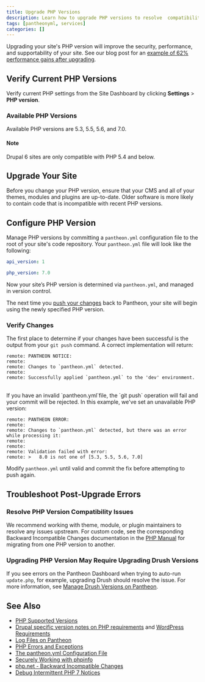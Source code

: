 ```yaml
---
title: Upgrade PHP Versions
description: Learn how to upgrade PHP versions to resolve  compatibility issues.
tags: [pantheonyml, services]
categories: []
---
```

Upgrading your site's PHP version will improve the security, performance, and supportability of your site. See our blog post for an [example of 62% performance gains after upgrading](https://pantheon.io/blog/php-7-now-available-all-sites-pantheon).

## Verify Current PHP Versions
Verify current PHP settings from the Site Dashboard by clicking **Settings** > **PHP version**.

### Available PHP Versions
Available PHP versions are 5.3, 5.5, 5.6, and 7.0.

<div class="alert alert-info" role="alert">
<h4 class="info">Note</h4>
<p>Drupal 6 sites are only compatible with PHP 5.4 and below.
</p></div>

## Upgrade Your Site
Before you change your PHP version, ensure that your CMS and all of your themes, modules and plugins are up-to-date. Older software is more likely to contain code that is incompatible with recent PHP versions.

## Configure PHP Version
Manage PHP versions by committing a `pantheon.yml` configuration file to the root of your site's code repository. Your `pantheon.yml` file will look like the following:

```yaml
api_version: 1

php_version: 7.0
```

Now your site’s PHP version is determined via `pantheon.yml`, and managed in version control.

The next time you [push your changes](/docs/git#push-changes-to-pantheon) back to Pantheon, your site will begin using the newly specified PHP version.

### Verify Changes

The first place to determine if your changes have been successful is the output from your `git push` command. A correct implementation will return:

```
remote: PANTHEON NOTICE:
remote:
remote: Changes to `pantheon.yml` detected.
remote:
remote: Successfully applied `pantheon.yml` to the 'dev' environment.
```
<br>
If you have an invalid `pantheon.yml`file, the `git push` operation will fail and your commit will be rejected. In this example, we've set an unavailable PHP version:

```
remote: PANTHEON ERROR:
remote:
remote: Changes to `pantheon.yml` detected, but there was an error while processing it:
remote:
remote:
remote: Validation failed with error:
remote: >   8.0 is not one of [5.3, 5.5, 5.6, 7.0]
```

Modify `pantheon.yml` until valid and commit the fix before attempting to push again.

## Troubleshoot Post-Upgrade Errors

### Resolve PHP Version Compatibility Issues

We recommend working with theme, module, or plugin maintainers to resolve any issues upstream. For custom code, see the corresponding Backward Incompatible Changes documentation in the [PHP Manual](http://php.net/manual/en/appendices.php) for migrating from one PHP version to another.

### Upgrading PHP Version May Require Upgrading Drush Versions

If you see errors on the Pantheon Dashboard when trying to auto-run `update.php`, for example, upgrading Drush should resolve the issue. For more information, see [Manage Drush Versions on Pantheon](https://pantheon.io/docs/drush-versions/#configure-drush-version).



## See Also

* [PHP Supported Versions](http://php.net/supported-versions.php)
* [Drupal specific version notes on PHP requirements](https://www.drupal.org/requirements/php#drupalversions) and [WordPress Requirements](https://wordpress.org/about/requirements/)
* [Log Files on Pantheon](/docs/logs)
* [PHP Errors and Exceptions](/docs/php-errors/)
* [The pantheon.yml Configuration File](/docs/pantheon-yml/)
* [Securely Working with phpinfo](/docs/phpinfo/)
* [php.net - Backward Incompatible Changes](http://php.net/manual/en/migration70.incompatible.php)
* [Debug Intermittent PHP 7 Notices](/docs/deprecated-constructor-notices)
